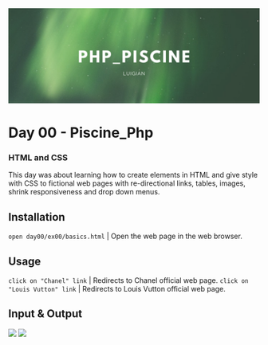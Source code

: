 <img src="resources/images/php_banner.png" width="1200">

# Day 00 - Piscine_Php

### HTML and CSS

This day was about learning how to create elements in HTML and give style with CSS to fictional web pages with re-directional links, tables, images, shrink responsiveness and drop down menus.    

## Installation
`open day00/ex00/basics.html` | Open the web page in the web browser.

## Usage
`click on "Chanel" link` | Redirects to Chanel official web page. 
`click on "Louis Vutton" link` | Redirects to Louis Vutton official web page. 

## Input & Output
<img src="resources/images/pf_input.png" width="300">
<img src="resources/images/pf_output.png" width="300">
